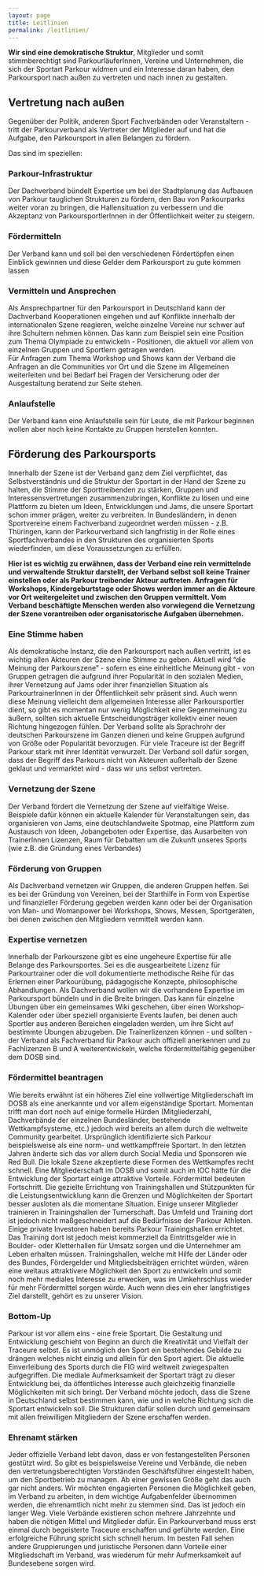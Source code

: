 ```yaml
---
layout: page
title: Leitlinien
permalink: /leitlinien/
---
```


**Wir sind eine demokratische Struktur**, Mitglieder und somit stimmberechtigt sind ParkourläuferInnen, Vereine und Unternehmen,
die sich der Sportart Parkour widmen und ein Interesse daran haben, den Parkoursport nach außen zu vertreten und nach innen zu gestalten.

## Vertretung nach außen

Gegenüber der Politik, anderen Sport Fachverbänden oder Veranstaltern - tritt der Parkourverband als Vertreter der Mitglieder auf und hat die Aufgabe,
den Parkoursport in allen Belangen zu fördern.

Das sind im speziellen:

### Parkour-Infrastruktur

Der Dachverband bündelt Expertise um bei der Stadtplanung das Aufbauen von
Parkour tauglichen Strukturen zu fördern, den Bau von Parkourparks weiter voran zu bringen, die Hallensituation zu verbessern und die Akzeptanz von ParkoursportlerInnen in der
Öffentlichkeit weiter zu steigern.

### Fördermitteln

Der Verband kann und soll bei den verschiedenen Fördertöpfen einen Einblick gewinnen und diese Gelder dem Parkoursport zu gute kommen lassen

### Vermitteln und Ansprechen

Als Ansprechpartner für den Parkoursport in Deutschland kann der Dachverband Kooperationen eingehen und auf Konflikte innerhalb der internationalen Szene reagieren,
welche einzelne Vereine nur schwer auf ihre Schultern nehmen können. Das kann zum Beispiel sein eine Position zum Thema Olympiade zu entwickeln - Positionen,
die aktuell vor allem von einzelnen Gruppen und Sportlern getragen werden. <br> Für Anfragen zum Thema Workshop und Shows kann der Verband die Anfragen an die
Communities vor Ort und die Szene im Allgemeinen weiterleiten und bei Bedarf bei Fragen der Versicherung oder der Ausgestaltung beratend zur Seite stehen.

### Anlaufstelle

Der Verband kann eine Anlaufstelle sein für Leute, die mit Parkour beginnen wollen aber noch keine Kontakte zu Gruppen herstellen konnten.

## Förderung des Parkoursports

Innerhalb der Szene ist der Verband ganz dem Ziel verpflichtet, das Selbstverständnis und die Struktur der Sportart in der Hand der Szene zu halten, die Stimme der Sporttreibenden zu stärken, Gruppen und Interessensvertretungen zusammenzubringen, Konflikte zu lösen und eine Plattform zu bieten um Ideen, Entwicklungen und Jams, die unsere Sportart schon immer prägen, weiter zu verbreiten. In Bundesländern, in denen Sportvereine einem Fachverband zugeordnet werden müssen - z.B. Thüringen, kann der Parkourverband sich langfristig in der Rolle eines Sportfachverbandes in den Strukturen des organisierten Sports wiederfinden,
um diese Voraussetzungen zu erfüllen.

**Hier ist es wichtig zu erwähnen, dass der Verband eine rein vermittelnde und verwaltende Struktur darstellt, der Verband selbst soll keine Trainer einstellen oder als
Parkour treibender Akteur auftreten. Anfragen für Workshops, Kindergeburtstage oder Shows werden immer an die Akteure vor Ort weitergeleitet und zwischen den Gruppen vermittelt.
Vom Verband beschäftigte Menschen werden also vorwiegend die Vernetzung der Szene vorantreiben oder organisatorische Aufgaben übernehmen.**

### Eine Stimme haben

Als demokratische Instanz, die den Parkoursport nach außen vertritt, ist es wichtig allen Akteuren der Szene eine Stimme zu geben.
Aktuell wird “die Meinung der Parkourszene” - sofern es eine einheitliche Meinung gibt - von Gruppen getragen die aufgrund ihrer Popularität in den sozialen Medien,
ihrer Vernetzung auf Jams oder ihrer finanziellen Situation als ParkourtrainerInnen in der Öffentlichkeit sehr präsent sind. Auch wenn diese Meinung vielleicht dem allgemeinen
Interesse aller Parkoursportler dient, so gibt es momentan nur wenig Möglichkeit eine Gegenmeinung zu äußern, sollten sich aktuelle Entscheidungsträger
kollektiv einer neuen Richtung hingezogen fühlen. Der Verband sollte als Sprachrohr der deutschen Parkourszene im Ganzen dienen und keine Gruppen aufgrund von
Größe oder Popularität bevorzugen. Für viele Traceure ist der Begriff Parkour stark mit ihrer Identität verwurzelt.
Der Verband soll dafür sorgen, dass der Begriff des Parkours nicht von Akteuren außerhalb der Szene geklaut und vermarktet wird - dass wir uns selbst vertreten.

### Vernetzung der Szene

Der Verband fördert die Vernetzung der Szene auf vielfältige Weise. Beispiele dafür können ein aktuelle Kalender für Veranstaltungen sein, das organisieren von Jams,
eine deutschlandweite Spotmap, eine Plattform zum Austausch von Ideen, Jobangeboten oder Expertise, das Ausarbeiten von TrainerInnen Lizenzen, Raum für Debatten um die Zukunft
unseres Sports (wie z.B. die Gründung eines Verbandes)

### Förderung von Gruppen

Als Dachverband vernetzen wir Gruppen, die anderen Gruppen helfen. Sei es bei der Gründung von Vereinen, bei der Starthilfe in Form von Expertise und finanzieller
Förderung gegeben werden kann oder bei der Organisation von Man- und Womanpower bei Workshops, Shows, Messen, Sportgeräten, bei denen zwischen den Mitgliedern vermittelt werden kann.

### Expertise vernetzen

Innerhalb der Parkourszene gibt es eine ungeheure Expertise für alle Belange des Parkoursportes. Sei es die ausgearbeitete Lizenz für
Parkourtrainer oder die voll dokumentierte methodische Reihe für das Erlernen einer Parkourübung, pädagogische Konzepte, philosophische Abhandlungen.
Als Dachverband wollen wir die vorhandene Expertise im Parkoursport bündeln und in die Breite bringen. Das kann für einzelne Übungen über ein gemeinsames Wiki geschehen,
über einen Workshop-Kalender oder über speziell organisierte Events laufen, bei denen auch Sportler aus anderen Bereichen eingeladen werden, um ihre Sicht auf bestimmte Übungen
abzugeben. Die Trainerlizenzen können - und sollten - der Verband als Fachverband für Parkour auch offiziell anerkennen und zu Fachlizenzen B und A weiterentwickeln,
welche fördermittelfähig gegenüber dem DOSB sind.

### Fördermittel beantragen

Wie bereits erwähnt ist ein höheres Ziel eine vollwertige Mitgliederschaft im DOSB als eine anerkannte und vor allem eigenständige Sportart.
Momentan trifft man dort noch auf einige formelle Hürden (Mitgliederzahl, Dachverbände der einzelnen Bundesländer, bestehende Wettkampfsysteme, etc.)
jedoch wird bereits an allem durch die weltweite Community gearbeitet. Ursprünglich identifizierte sich Parkour beispielsweise als eine norm- und wettkampffreie Sportart.
In den letzten Jahren änderte sich das vor allem durch Social Media und Sponsoren wie Red Bull. Die lokale Szene akzeptierte diese Formen des Wettkampfes recht schnell.
Eine Mitgliederschaft im DOSB und somit auch im IOC hätte für die Entwicklung der Sportart einige attraktive Vorteile.
Fördermittel bedeuten Fortschritt. Die gezielte Errichtung von Trainingshallen und Stützpunkten für die Leistungsentwicklung kann die Grenzen und
Möglichkeiten der Sportart besser ausloten als die momentane Situation. Einige unserer Mitglieder trainieren in Trainingshallen der Turnerschaft. Das Umfeld und
Training dort ist jedoch nicht maßgeschneidert auf die Bedürfnisse der Parkour Athleten. Einige private Investoren haben bereits Parkour Trainingshallen errichtet.
Das Training dort ist jedoch meist kommerziell da Eintrittsgelder wie in Boulder- oder Kletterhallen für Umsatz sorgen und die Unternehmer am Leben erhalten müssen.
Trainingshallen, welche mit Hilfe der Länder oder des Bundes, Fördergelder und Mitgliedsbeiträgen errichtet würden, wären eine weitaus attraktivere Möglichkeit den Sport
zu entwickeln und somit noch mehr mediales Interesse zu erwecken, was im Umkehrschluss wieder für mehr Fördermittel sorgen würde. Auch wenn dies ein eher langfristiges Ziel
darstellt, gehört es zu unserer Vision.

### Bottom-Up

Parkour ist vor allem eins - eine freie Sportart. Die Gestaltung und Entwicklung geschieht von Beginn an durch die Kreativität und Vielfalt der Traceure selbst.
Es ist unmöglich den Sport ein bestehendes Gebilde zu drängen welches nicht einzig und allein für den Sport agiert. Die aktuelle Einverleibung des Sports durch die
FIG wird weltweit zwiegespalten aufgegriffen. Die mediale Aufmerksamkeit der Sportart trägt zu dieser Entwicklung bei, da öffentliches Interesse auch
gleichzeitig finanzielle Möglichkeiten mit sich bringt. Der Verband möchte jedoch, dass die Szene in Deutschland selbst bestimmen kann, wie und in
welche Richtung sich die Sportart entwickeln soll. Die Strukturen dafür sollen durch und gemeinsam mit allen freiwilligen Mitgliedern der Szene erschaffen werden.

### Ehrenamt stärken

Jeder offizielle Verband lebt davon, dass er von festangestellten Personen gestützt wird. So gibt es beispielsweise Vereine und Verbände, die neben den
vertretungsberechtigten Vorständen Geschäftsführer eingestellt haben, um den Sportbetrieb zu managen. Ab einer gewissen Größe geht das auch gar nicht anders.
Wir möchten engagierten Personen die Möglichkeit geben, im Verband zu arbeiten, in dem wichtige Aufgabenfelder übernommen werden, die ehrenamtlich nicht mehr zu stemmen sind.
Das ist jedoch ein langer Weg. Viele Verbände existieren schon mehrere Jahrzehnte und haben die nötigen Mittel und Mitglieder dafür. Ein Parkourverband muss erst einmal
durch begeisterte Traceure erschaffen und geführte werden. Eine erfolgreiche Führung spricht sich schnell herum. Im besten Fall sehen andere Gruppierungen und
juristische Personen dann Vorteile einer Mitgliedschaft im Verband, was wiederum für mehr Aufmerksamkeit auf Bundesebene sorgen wird.
